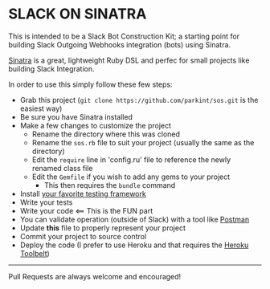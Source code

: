 SLACK ON SINATRA
================

This is intended to be a Slack Bot Construction Kit; a starting point for building Slack Outgoing Webhooks integration (bots) using Sinatra.

[Sinatra](http://www.sinatrarb.com/) is a great, lightweight Ruby DSL and perfec for small projects like building Slack Integration.

In order to use this simply follow these few steps:

  - Grab this project (`git clone https://github.com/parkint/sos.git` is the easiest way)
  - Be sure you have Sinatra installed
  - Make a few changes to customize the project
    - Rename the directory where this was cloned
    - Rename the `sos.rb` file to suit your project (usually the same as the directory)
    - Edit the `require` line in 'config.ru' file to reference the newly renamed class file
    - Edit the `Gemfile` if you wish to add any gems to your project
      - This then requires the `bundle` command
  - Install [your favorite testing framework](http://www.sinatrarb.com/testing.html)
  - Write your tests
  - Write your code <== This is the FUN part
  - You can validate operation (outside of Slack) with a tool like [Postman](https://chrome.google.com/webstore/detail/postman/fhbjgbiflinjbdggehcddcbncdddomop)
  - Update **this** file to properly represent your project
  - Commit your project to source control
  - Deploy the code (I prefer to use Heroku and that requires the [Heroku Toolbelt](https://toolbelt.heroku.com/))

---

Pull Requests are always welcome and encouraged!

